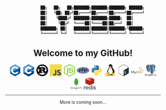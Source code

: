 ```bash
                ██╗   ██╗   ██╗███████╗███████╗███████╗ ██████╗
                ██║   ╚██╗ ██╔╝██╔════╝██╔════╝██╔════╝██╔════╝
                ██║    ╚████╔╝ ███████╗███████╗█████╗  ██║     
                ██║     ╚██╔╝  ╚════██║╚════██║██╔══╝  ██║     
                ███████╗ ██║   ███████║███████║███████╗╚██████╗
                ╚══════╝ ╚═╝   ╚══════╝╚══════╝╚══════╝ ╚═════╝
```
<h1 style="border-bottom:none;text-align:center;">Welcome to my GitHub!</h1>
<div style="text-align: center;">
<img src="https://github.com/devicons/devicon/blob/master/icons/c/c-original.svg" alt="C" width="40" height="40"/>
<img src="https://github.com/devicons/devicon/blob/master/icons/cplusplus/cplusplus-original.svg" alt="C++" width="40" height="40"/>
<img src="https://github.com/devicons/devicon/blob/master/icons/rust/rust-plain.svg" alt="Rust" width="40" height="40"/>
<img src="https://github.com/devicons/devicon/blob/master/icons/javascript/javascript-original.svg" alt="JavaScript" width="40" height="40"/>
<img src="https://github.com/devicons/devicon/blob/master/icons/nodejs/nodejs-original.svg" alt="NodeJS" width="40" height="40"/>
<img src="https://github.com/devicons/devicon/blob/master/icons/php/php-original.svg" alt="PHP" width="40" height="40"/>
<img src="https://github.com/devicons/devicon/blob/master/icons/python/python-original.svg" alt="Python" width="40" height="40"/>
<img src="https://github.com/devicons/devicon/blob/master/icons/linux/linux-original.svg" alt="Linux" width="40" height="40"/>
<img src="https://github.com/devicons/devicon/blob/master/icons/bash/bash-original.svg" alt="Bash" width="40" height="40"/>
<img src="https://github.com/devicons/devicon/blob/master/icons/mysql/mysql-original-wordmark.svg" alt="MySQL" width="40" height="40"/>
<img src="https://github.com/devicons/devicon/blob/master/icons/postgresql/postgresql-original-wordmark.svg" alt="PostgreSQL" width="40" height="40"/>
<img src="https://github.com/devicons/devicon/blob/master/icons/mongodb/mongodb-original-wordmark.svg" alt="MongoDB" width="40" height="40"/>
<img src="https://github.com/devicons/devicon/blob/master/icons/redis/redis-original-wordmark.svg" alt="Redis" width="40" height="40"/>
</div>
<hr>
<p style="text-align:center;">More is coming soon...</p>
